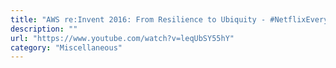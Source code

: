 ```yaml
---
title: "AWS re:Invent 2016: From Resilience to Ubiquity - #NetflixEverywhere​ Global Architecture (ARC204)"
description: ""
url: "https://www.youtube.com/watch?v=leqUbSY55hY"
category: "Miscellaneous"
---
```

